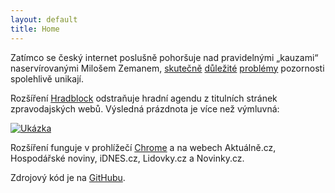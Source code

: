 ```yaml
---
layout: default
title: Home
---
```


Zatímco se český internet poslušně pohoršuje nad pravidelnými
&bdquo;kauzami&ldquo; naservírovanými Milošem Zemanem, [skutečně][1]
[důležité][2] [problémy][3] pozornosti spolehlivě unikají.

Rozšíření [Hradblock][4] odstraňuje hradní agendu z titulních stránek
zpravodajských webů. Výsledná prázdnota je více než výmluvná:

[![Ukázka](/public/lidovky.png)][4]

Rozšíření funguje v prohlížečí [Chrome][5] a na webech Aktuálně.cz, Hospodářské
noviny, iDNES.cz, Lidovky.cz a Novinky.cz.

Zdrojový kód je na [GitHubu][6].

[1]: https://www.novinky.cz/domaci/417964-verejna-sluzba-se-ma-zvyhodnit-navrh-ale-pripomina-drabkuv-paskvil.html
[2]: http://denikreferendum.cz/clanek/23283-zakon-o-socialnim-bydleni-nutnost-na-kterou-nezbyva-mnoho-casu
[3]: http://blisty.cz/art/83945.html
[4]: https://chrome.google.com/webstore/detail/hradblock/lfhgibdmbmnlmjfdoplhaoplnffchjgf
[5]: https://www.google.com/chrome/browser/desktop/index.html
[6]: https://github.com/adamheinrich/hradblock
